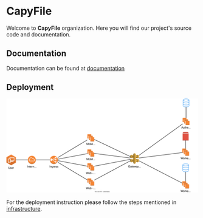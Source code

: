 # CapyFile

Welcome to **CapyFile** organization. Here you will find our project's source code and documentation.

## Documentation

Documentation can be found at [documentation](https://github.com/hawks-atlanta/docs)

## Deployment

![infrastructure](https://github.com/hawks-atlanta/docs/blob/main/assets/infrastructure/design.svg)

For the deployment instruction please follow the steps mentioned in [infrastructure](https://github.com/hawks-atlanta/infrastructure).
